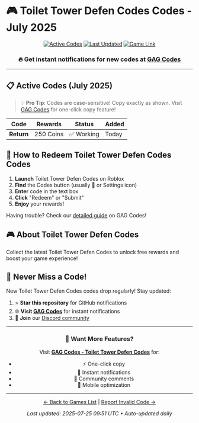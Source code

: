 # 🎮 Toilet Tower Defen Codes Codes - July 2025

<div align="center">

[![Active Codes](https://img.shields.io/badge/Active%20Codes-1-brightgreen)](https://gagcodes.com/roblox/toilet-tower-defense)
[![Last Updated](https://img.shields.io/badge/Last%20Updated-Today-orange)](https://gagcodes.com/roblox/toilet-tower-defense)
[![Game Link](https://img.shields.io/badge/Play-Toilet%20Tower%20Defen%20Codes-red)](https://www.roblox.com/games/)

### 🔥 **Get instant notifications for new codes at [GAG Codes](https://gagcodes.com/roblox/toilet-tower-defense)**

</div>

---

## 📋 Active Codes (July 2025)

> 💡 **Pro Tip**: Codes are case-sensitive! Copy exactly as shown. Visit [GAG Codes](https://gagcodes.com/roblox/toilet-tower-defense) for one-click copy feature!

| Code | Rewards | Status | Added |
|------|---------|--------|-------|
| **Return** | 250 Coins | ✅ Working | Today |


## 📖 How to Redeem Toilet Tower Defen Codes Codes

1. **Launch** Toilet Tower Defen Codes on Roblox
2. **Find** the Codes button (usually 🎁 or Settings icon)
3. **Enter** code in the text box
4. **Click** "Redeem" or "Submit"
5. **Enjoy** your rewards!

Having trouble? Check our [detailed guide](https://gagcodes.com/roblox/toilet-tower-defense#how-to-redeem) on GAG Codes!

## 🎮 About Toilet Tower Defen Codes

Collect the latest Toilet Tower Defen Codes to unlock free rewards and boost your game experience!

## 🔔 Never Miss a Code!

New Toilet Tower Defen Codes codes drop regularly! Stay updated:

1. ⭐ **Star this repository** for GitHub notifications
2. 🌐 **Visit [GAG Codes](https://gagcodes.com/roblox/toilet-tower-defense)** for instant notifications
3. 💬 **Join** our [Discord community](https://gagcodes.com/discord)

---

<div align="center">

### 🚀 Want More Features?

Visit [**GAG Codes - Toilet Tower Defen Codes**](https://gagcodes.com/roblox/toilet-tower-defense) for:
- ⚡ One-click copy
- 🔔 Instant notifications  
- 💬 Community comments
- 📱 Mobile optimization

---

[← Back to Games List](README.md) | [Report Invalid Code →](https://github.com/yourusername/roblox-codes-directory/issues)

*Last updated: 2025-07-25 09:51 UTC • Auto-updated daily*

</div>
